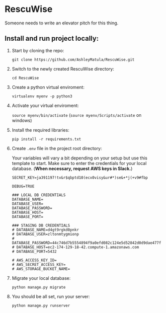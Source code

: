 # RescuWise
Someone needs to write an elevator pitch for this thing.

## Install and run project locally: 

1. Start by cloning the repo:

   `git clone https://github.com/AshleyMatula/RescuWise.git`

2. Switch to the newly created RescuWise directory:

   `cd RescuWise`  

3. Create a python virtual enviroment:

   `virtualenv myenv -p python3`  

4. Activate your virtual enviroment:

   `source myenv/bin/activate` (`source myenv/Scripts/activate` on windows)   

5. Install the required libraries:

   `pip install -r requirements.txt` 

6. Create `.env` file in the project root directory:

   Your variables will vary a bit depending on your setup but use this template to start. Make sure to enter the credentials for your local database. (**When necessary, request AWS keys in Slack.**)

   ```
   SECRET_KEY=ja391197!tv&r$qbptd10(ecx0visy&ur#*)se&+*j(+v9#fbp

   DEBUG=TRUE

   ### LOCAL DB CREDENTIALS
   DATABASE_NAME=
   DATABASE_USER=
   DATABASE_PASSWORD=
   DATABASE_HOST=
   DATABASE_PORT=

   ### STAGING DB CREDENTIALS
   # DATABASE_NAME=d4gt9rgkd0pnkr
   # DATABASE_USER=zltonmtygmionp
   # DATABASE_PASSWORD=44c746d7b5554894f9a0efd082c124e5d52842d0d9dae477f2cc928d6f990dd7
   # DATABASE_HOST=ec2-174-129-18-42.compute-1.amazonaws.com
   # DATABASE_PORT=5432

   # AWS_ACCESS_KEY_ID=
   # AWS_SECRET_ACCESS_KEY=
   # AWS_STORAGE_BUCKET_NAME=
   ```

7. Migrate your local database:

   `python manage.py migrate`

8. You should be all set, run your server:

   `python manage.py runserver`
